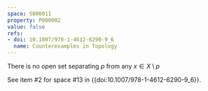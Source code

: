 ```yaml
---
space: S000011
property: P000002
value: false
refs:
- doi: 10.1007/978-1-4612-6290-9_6
  name: Counterexamples in Topology
---
```


There is no open set separating $p$ from any $x \in X \setminus p$

See item #2 for space #13 in {{doi:10.1007/978-1-4612-6290-9_6}}.
